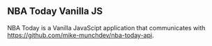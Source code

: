 ## NBA Today Vanilla JS

NBA Today is a Vanilla JavaScipt application that communicates with https://github.com/mike-munchdev/nba-today-api.